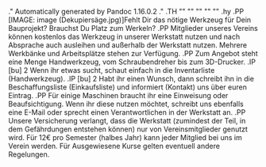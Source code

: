 .\" Automatically generated by Pandoc 1.16.0.2
.\"
.TH "" "" "" "" ""
.hy
.PP
[IMAGE: image (Dekupiersäge.jpg)]Fehlt Dir das nötige Werkzeug für Dein
Bauprojekt?
Brauchst Du Platz zum Werkeln?
.PP
Mitglieder unseres Vereins können kostenlos das Werkzeug in unserer
Werkstatt nutzen und nach Absprache auch ausleihen und außerhalb der
Werkstatt nutzen.
Mehrere Werkbänke und Arbeitsplätze stehen zur Verfügung.
.PP
Zum Angebot steht eine Menge Handwerkzeug, vom Schraubendreher bis zum
3D\-Drucker.
.IP \[bu] 2
Wenn ihr etwas sucht, schaut einfach in die
Inventarliste (Handwerkzeug).
.IP \[bu] 2
Habt ihr einen Wunsch, dann schreibt ihn in die
Beschaffungsliste (Einkaufsliste) und informiert (Kontakt) uns über
euren Eintrag.
.PP
Für einige Maschinen braucht ihr eine Einweisung oder Beaufsichtigung.
Wenn ihr diese nutzen möchtet, schreibt uns ebenfalls eine E\-Mail oder
sprecht einen Verantwortlichen in der Werkstatt an.
.PP
Unsere Versicherung verlangt, dass die Werkstatt (zumindest der Teil, in
dem Gefährdungen entstehen können) nur von Vereinsmitglieder genutzt
wird.
Für 12€ pro Semester (halbes Jahr) kann jeder Mitglied bei uns im Verein
werden.
Für Ausgewiesene Kurse gelten eventuell andere Regelungen.
